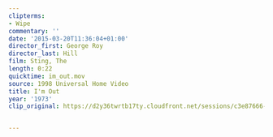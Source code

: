 ```yaml
---
clipterms:
- Wipe
commentary: ''
date: '2015-03-20T11:36:04+01:00'
director_first: George Roy
director_last: Hill
film: Sting, The
length: 0:22
quicktime: im_out.mov
source: 1998 Universal Home Video
title: I'm Out
year: '1973'
clip_original: https://d2y36twrtb17ty.cloudfront.net/sessions/c3e87666-60c0-4600-980d-a9b3017362c4/35c24fb9-69aa-4485-a2c1-a9b3017362c9-1a12c2f4-fe82-4e42-a35b-a9b30173ea9b.mp4


---
```

